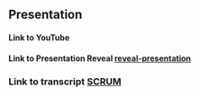 ## Presentation

#### Link to YouTube []()

#### Link to Presentation Reveal [reveal-presentation](https://jjjulietta.github.io/presentation/reveal/)

### Link to transcript [SCRUM](https://docs.google.com/document/d/1hj4B6u83R4peUqekfi5fPm13a_SXp7tYsqjjSZQChgo/edit?usp=sharing)